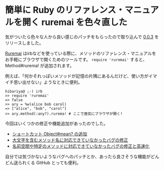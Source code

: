 # 簡単に Ruby のリファレンス・マニュアルを開く ruremai を色々直した

気がついたら色々な人から良い感じのパッチをもらったので取り込んで [0.0.3](https://rubygems.org/gems/ruremai) をリリースしました。

[Ruremai](https://github.com/hibariya/ruremai) はirbなどを使っている際に、メソッドのリファレンス・マニュアルをお手軽にブラウザで開くためのツールです。
`require 'ruremai'` すると、Method#rurema! が追加されます。

例えば、「何かそれっぽいメソッドが記憶の片隅にあるんだけど、使い方がイマイチ思い出せない」ようなときに便利。

```
hibariya@ ;-) irb
>> require 'ruremai'
=> false
>> ary = %w(alice bob carol)
=> ["alice", "bob", "carol"]
>> ary.method(:any?).rurema! # ここで唐突にブラウザが開く!
```

今回はいくつかの修正や機能追加があったのでした。

* [ショートカット Object#mean? の追加](https://github.com/hibariya/ruremai/pull/1)
* [大文字を含むメソッド名に対応できていなかったバグの修正](https://github.com/hibariya/ruremai/pull/2)
* [名前空間や特定のメソッドに対応できていなかったバグの修正と高速化](https://github.com/hibariya/ruremai/pull/4)

自分では気づかないようなバグへのパッチとか、あったら良さそうな機能がどんどん送られくる GitHub とっても便利。
